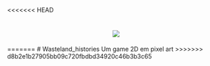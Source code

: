 <<<<<<< HEAD
<h1 align = "center">
    <img src="https://ik.imagekit.io/Rohr/logo512_1DHdsxyTz.png">
</h1>
=======
# Wasteland_histories
Um game 2D em pixel art 
>>>>>>> d8b2e1b27905bb09c720fbdbd34920c46b3b3c65
